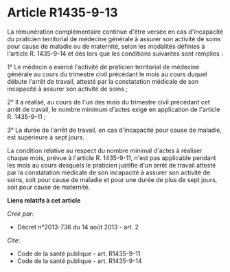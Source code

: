 # Article R1435-9-13

La rémunération complémentaire continue d'être versée en cas d'incapacité du praticien territorial de médecine générale à
assurer son activité de soins pour cause de maladie ou de maternité, selon les modalités définies à l'article R. 1435-9-14 et
dès lors que les conditions suivantes sont remplies : 

1° Le médecin a exercé l'activité de praticien territorial de médecine générale au cours du trimestre civil précédant le mois
au cours duquel débute l'arrêt de travail, attesté par la constatation médicale de son incapacité à assurer son activité de
soins ; 

2° Il a réalisé, au cours de l'un des mois du trimestre civil précédant cet arrêt de travail, le nombre minimum d'actes exigé
en application de l'article R. 1435-9-11 ; 

3° La durée de l'arrêt de travail, en cas d'incapacité pour cause de maladie, est supérieure à sept jours. 

La condition relative au respect du nombre minimal d'actes à réaliser chaque mois, prévue à l'article R. 1435-9-11, n'est pas
applicable pendant les mois au cours desquels le praticien justifie d'un arrêt de travail attesté par la constatation
médicale de son incapacité à assurer son activité de soins, soit pour cause de maladie et pour une durée de plus de sept
jours, soit pour cause de maternité.

**Liens relatifs à cet article**

_Créé par_:

  - Décret n°2013-736 du 14 août 2013 - art. 2

_Cite_:

  - Code de la santé publique - art. R1435-9-11
  - Code de la santé publique - art. R1435-9-14
